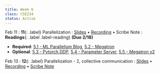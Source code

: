 ```yaml
---
title: Week 6
class: CSE234
status: Active
---
```


Feb 11
: **11**{: .label} Parallelization
  : [Slides](assets/slides/feb11.pdf) &#8226; [Recording](https://podcast.ucsd.edu/watch/wi25/cse234_a00/10) &#8226; Scribe Note
: **Readings**{: .label .label-reading} **(Due 2/18)**
  * **Required**: [5.1 - ML Parallelism Blog](https://sumanthrh.com/post/distributed-and-efficient-finetuning/), [5.2 - Megatron](https://arxiv.org/abs/1909.08053)
  * **Optional**: [5.3 - Pytorch DDP](https://arxiv.org/abs/2006.15704), [5.4 - Parameter Server](https://www.usenix.org/system/files/conference/osdi14/osdi14-paper-li_mu.pdf), [5.5 - Megatron v2](https://arxiv.org/abs/2104.04473)

Feb 13
: **12**{: .label} Parallelization - 2, collective communication
  : [Slides](assets/slides/feb13.pdf) &#8226; [Recording](https://podcast.ucsd.edu/watch/wi25/cse234_a00/11) &#8226; [Scribe Note]()
